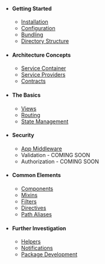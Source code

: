 * #### Getting Started
  * [Installation](/docs/{{version}}/installation)
  * [Configuration](/docs/{{version}}/configuration)
  * [Bundling](/docs/{{version}}/bundling)
  * [Directory Structure](/docs/{{version}}/directory-structure)
* #### Architecture Concepts
  * [Service Container](/docs/{{version}}/service-container)
  * [Service Providers](/docs/{{version}}/service-providers)
  * [Contracts](/docs/{{version}}/contracts)
* #### The Basics
  * [Views](/docs/{{version}}/views)
  * [Routing](/docs/{{version}}/routing)
  * [State Management](/docs/{{version}}/state)
* #### Security
  * [App Middleware](/docs/{{version}}/app-middleware)
  * Validation - COMING SOON
  * Authorization - COMING SOON
* #### Common Elements
  * [Components](/docs/{{version}}/components)
  * [Mixins](/docs/{{version}}/mixins)
  * [Filters](/docs/{{version}}/filters)
  * [Directives](/docs/{{version}}/directives)
  * [Path Aliases](/docs/{{version}}/path-aliases)
* #### Further Investigation
  * [Helpers](/docs/{{version}}/helpers)
  * [Notifications](/docs/{{version}}/notifications)
  * [Package Development](/docs/{{version}}/package-development)

